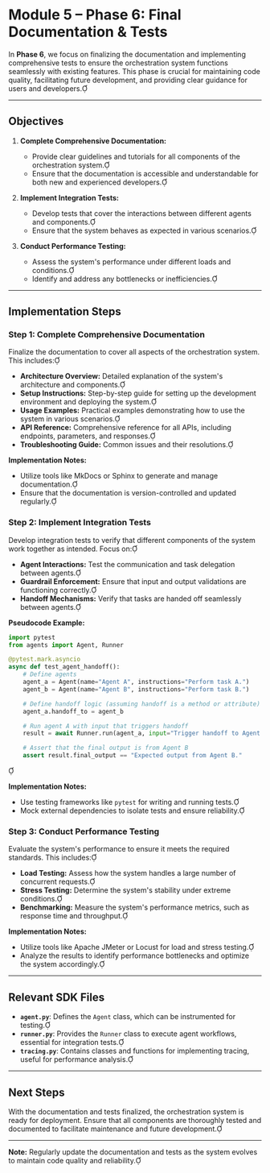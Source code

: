 # Module 5 – Phase 6: Final Documentation & Tests

In **Phase 6**, we focus on finalizing the documentation and implementing comprehensive tests to ensure the orchestration system functions seamlessly with existing features. This phase is crucial for maintaining code quality, facilitating future development, and providing clear guidance for users and developers.

---

## Objectives

1. **Complete Comprehensive Documentation:**
   - Provide clear guidelines and tutorials for all components of the orchestration system.
   - Ensure that the documentation is accessible and understandable for both new and experienced developers.

2. **Implement Integration Tests:**
   - Develop tests that cover the interactions between different agents and components.
   - Ensure that the system behaves as expected in various scenarios.

3. **Conduct Performance Testing:**
   - Assess the system's performance under different loads and conditions.
   - Identify and address any bottlenecks or inefficiencies.

---

## Implementation Steps

### Step 1: Complete Comprehensive Documentation

Finalize the documentation to cover all aspects of the orchestration system. This includes:

- **Architecture Overview:** Detailed explanation of the system's architecture and components.
- **Setup Instructions:** Step-by-step guide for setting up the development environment and deploying the system.
- **Usage Examples:** Practical examples demonstrating how to use the system in various scenarios.
- **API Reference:** Comprehensive reference for all APIs, including endpoints, parameters, and responses.
- **Troubleshooting Guide:** Common issues and their resolutions.

**Implementation Notes:**
- Utilize tools like MkDocs or Sphinx to generate and manage documentation.
- Ensure that the documentation is version-controlled and updated regularly.

### Step 2: Implement Integration Tests

Develop integration tests to verify that different components of the system work together as intended. Focus on:

- **Agent Interactions:** Test the communication and task delegation between agents.
- **Guardrail Enforcement:** Ensure that input and output validations are functioning correctly.
- **Handoff Mechanisms:** Verify that tasks are handed off seamlessly between agents.

**Pseudocode Example:**


```python
import pytest
from agents import Agent, Runner

@pytest.mark.asyncio
async def test_agent_handoff():
    # Define agents
    agent_a = Agent(name="Agent A", instructions="Perform task A.")
    agent_b = Agent(name="Agent B", instructions="Perform task B.")

    # Define handoff logic (assuming handoff is a method or attribute)
    agent_a.handoff_to = agent_b

    # Run agent A with input that triggers handoff
    result = await Runner.run(agent_a, input="Trigger handoff to Agent B.")

    # Assert that the final output is from Agent B
    assert result.final_output == "Expected output from Agent B."
```


**Implementation Notes:**
- Use testing frameworks like `pytest` for writing and running tests.
- Mock external dependencies to isolate tests and ensure reliability.

### Step 3: Conduct Performance Testing

Evaluate the system's performance to ensure it meets the required standards. This includes:

- **Load Testing:** Assess how the system handles a large number of concurrent requests.
- **Stress Testing:** Determine the system's stability under extreme conditions.
- **Benchmarking:** Measure the system's performance metrics, such as response time and throughput.

**Implementation Notes:**
- Utilize tools like Apache JMeter or Locust for load and stress testing.
- Analyze the results to identify performance bottlenecks and optimize the system accordingly.

---

## Relevant SDK Files

- **`agent.py`**: Defines the `Agent` class, which can be instrumented for testing.
- **`runner.py`**: Provides the `Runner` class to execute agent workflows, essential for integration tests.
- **`tracing.py`**: Contains classes and functions for implementing tracing, useful for performance analysis.

---

## Next Steps

With the documentation and tests finalized, the orchestration system is ready for deployment. Ensure that all components are thoroughly tested and documented to facilitate maintenance and future development.

---

**Note:** Regularly update the documentation and tests as the system evolves to maintain code quality and reliability. 